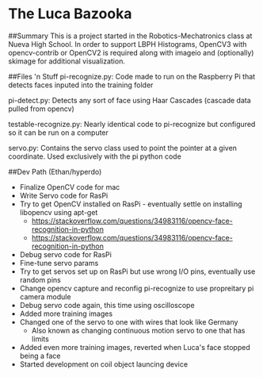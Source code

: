 # The Luca Bazooka

##Summary
This is a project started in the Robotics-Mechatronics class at Nueva High School. In order to support LBPH Histograms, OpenCV3 with opencv-contrib or OpenCV2 is required along with imageio and (optionally) skimage for additional visualization.

##Files 'n Stuff
pi-recognize.py: Code made to run on the Raspberry Pi that detects faces inputed into the training folder 

pi-detect.py: Detects any sort of face using Haar Cascades (cascade data pulled from opencv) 

testable-recognize.py: Nearly identical code to pi-recognize but configured so it can be run on a computer 

servo.py: Contains the servo class used to point the pointer at a given coordinate. Used exclusively with the pi python code

##Dev Path (Ethan/hyperdo)
 - Finalize OpenCV code for mac
 - Write Servo code for RasPi
 - Try to get OpenCV installed on RasPi - eventually settle on installing libopencv using apt-get
   + https://stackoverflow.com/questions/34983116/opencv-face-recognition-in-python
   + https://stackoverflow.com/questions/34983116/opencv-face-recognition-in-python
 - Debug servo code for RasPi
 - Fine-tune servo params
 - Try to get servos set up on RasPi but use wrong I/O pins, eventually use random pins
 - Change opencv capture and reconfig pi-recognize to use propreitary pi camera module
 - Debug servo code again, this time using oscilloscope
 - Added more training images
 - Changed one of the servo to one with wires that look like Germany
   + Also known as changing continuous motion servo to one that has limits
 - Added even more training images, reverted when Luca's face stopped being a face
 - Started development on coil object launcing device
